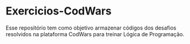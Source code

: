 # Exercicios-CodWars
Esse repositório tem como objetivo armazenar códigos dos desafios resolvidos na plataforma CodWars para treinar Lógica de Programação.
